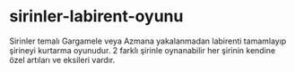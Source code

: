 # sirinler-labirent-oyunu
Sirinler temalı Gargamele veya Azmana yakalanmadan labirenti tamamlayıp şirineyi kurtarma oyunudur.
2 farklı şirinle oynanabilir her şirinin kendine özel artıları ve eksileri vardır.
